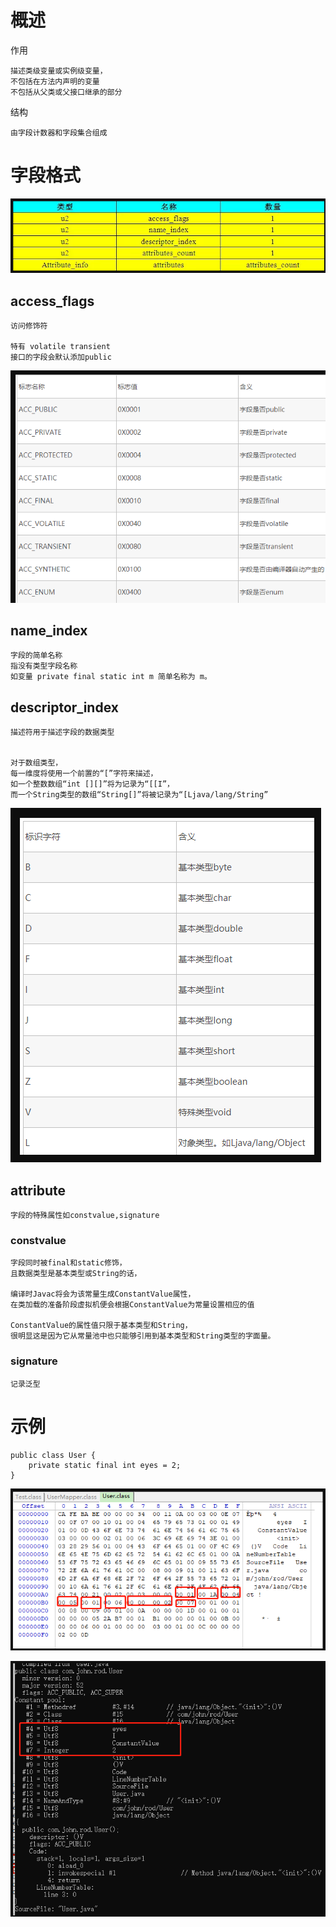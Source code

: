 
# 概述

作用

	描述类级变量或实例级变量，
	不包括在方法内声明的变量
	不包括从父类或父接口继承的部分

结构

	由字段计数器和字段集合组成


# 字段格式

![](https://github.com/RodJohn/JVM/blob/master/img/ClassFileTable1.png)

## access_flags

	访问修饰符
	
	特有 volatile transient
	接口的字段会默认添加public 



![](https://github.com/RodJohn/JVM/blob/master/img/ClassFileTable2.png)


## name_index

	字段的简单名称
	指没有类型字段名称
	如变量 private final static int m 简单名称为 m。
  

		
## descriptor_index

	描述符用于描述字段的数据类型
	

	对于数组类型，
	每一维度将使用一个前置的“[”字符来描述，
	如一个整数数组“int [][]”将为记录为“[[I”，
	而一个String类型的数组“String[]”将被记录为“[Ljava/lang/String”

![](https://github.com/RodJohn/JVM/blob/master/img/ClassFileTable3.png)  


## attribute

	字段的特殊属性如constvalue,signature

### constvalue

	字段同时被final和static修饰，
	且数据类型是基本类型或String的话，
	
	编译时Javac将会为该常量生成ConstantValue属性，
	在类加载的准备阶段虚拟机便会根据ConstantValue为常量设置相应的值

	ConstantValue的属性值只限于基本类型和String，
	很明显这是因为它从常量池中也只能够引用到基本类型和String类型的字面量。
	

### signature

	记录泛型



# 示例

```
public class User {
    private static final int eyes = 2;
}
```

![](https://github.com/RodJohn/JVM/blob/master/img/ClassFileTable4.png)

![](https://github.com/RodJohn/JVM/blob/master/img/ClassFileTable5.png)
